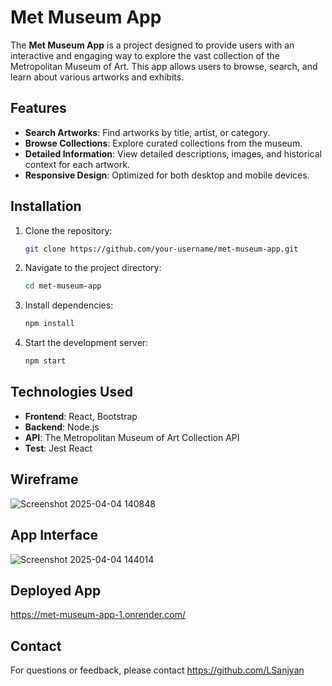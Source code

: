 
# Met Museum App

The **Met Museum App** is a project designed to provide users with an interactive and engaging way to explore the vast collection of the Metropolitan Museum of Art. This app allows users to browse, search, and learn about various artworks and exhibits.

## Features

- **Search Artworks**: Find artworks by title, artist, or category.
- **Browse Collections**: Explore curated collections from the museum.
- **Detailed Information**: View detailed descriptions, images, and historical context for each artwork.
- **Responsive Design**: Optimized for both desktop and mobile devices.

## Installation

1. Clone the repository:
   ```bash
   git clone https://github.com/your-username/met-museum-app.git
   ```
2. Navigate to the project directory:
   ```bash
   cd met-museum-app
   ```
3. Install dependencies:
   ```bash
   npm install
   ```
4. Start the development server:
   ```bash
   npm start
   ```

## Technologies Used

- **Frontend**: React, Bootstrap
- **Backend**: Node.js
- **API**: The Metropolitan Museum of Art Collection API
- **Test**: Jest React

## Wireframe
![Screenshot 2025-04-04 140848](https://github.com/user-attachments/assets/9b4cef6d-9e7f-45c4-baa1-7e1e467de0d2)

## App Interface
![Screenshot 2025-04-04 144014](https://github.com/user-attachments/assets/320a7cb5-2b69-408a-9bfc-6d1cc5465505)

## Deployed App

https://met-museum-app-1.onrender.com/

## Contact

For questions or feedback, please contact https://github.com/LSanjyan


